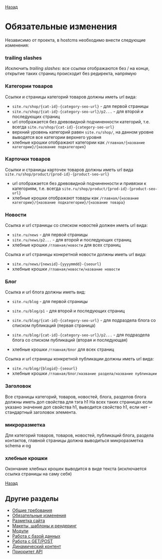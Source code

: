 [Назад](../hostcms-requirements.md)

# Обязательные изменения

Независимо от проекта, в hostcms необходимо внести следующие изменения:

### trailing slashes

Исключить _trailing slashes_: все ссылки отображаются без / на конце, открытие таких страниц происходит без редиректа, напрямую

### Категории товаров
 
Ссылки и страницы категорий товаров должны иметь url вида:
 - `site.ru/shop/{cat-id}-{category-seo-url}` - для первой страницы
 - `site.ru/shop/{cat-id}-{category-seo-url}/p2...` - для второй и последующих страниц
- url отображается без древовидной подчиненности категорий, т.е. всегда `site.ru/shop/{cat-id}-{category-seo-url}`
- верхний уровень категорий равен `site.ru/shop/`, на данном уровне выводятся все категории верхнего уровня
- хлебные крошки отображают категории как `/главная/{название категории}/{название подкатегория}`

### Карточки товаров

Ссылки и страницы карточек товаров должны иметь url вида `site.ru/shop/product/{prod-id}-{product-seo-url}`

- url отображается без древовидной подчиненности и привязки к категориям, 
т.е. всегда `site.ru/shop/product/{prod-id}-{product-seo-url}`
- хлебные крошки отображают товары как `/главная/{название категории}/{название подкатегории}/{название товара}`

### Новости

Ссылка и url страницы со списком новостей должен иметь url вида:
 - `site.ru/news` - для первой страницы
 - `site.ru/news/p2...` - для второй и последующих страниц
 - хлебные крошки `/главная/новости` для всех страниц

Ссылка и url страницы конкретной новости должны иметь url вида:
 - `site.ru/news/{newsid}-{yyyymmdd}-{seourl}`
 - хлебные крошки `/главная/новости/название новости`
 
### Блог

Ссылка и url блога должны иметь вид:
 - `site.ru/blog` - для первой страницы
 - `site.ru/blog/p1` - для второй и последующих страниц
 - `site.ru/blog/{cat-id}-{category-seo-url}` - для подраздела блога со списком публикаций (первая страница)
 - `site.ru/blog/{cat-id}-{category-seo-url}/p2...` - для подраздела блога со списком публикаций (вторая и последующая)
 
 - хлебные крошки `/главная/блог` для всех страниц

Ссылка и url страницы конкретной публикации должны иметь url вида:
 - `site.ru/blog/{blogid}-{seourl}`
 - хлебные крошки `/главная/блог/название раздела/название публикации`
 

### Заголовок

Все страницы категорий, товаров, новостей, блога, разделов блога должны иметь доп свойства для тэга h1
На всех таких страницах если указано значение доп свойства h1, выводится свойство h1, 
если нет - стандартный заголовок элемента. 

### микроразметка

Для категорий товаров, товаров, новостей, публикаций блога, раздела контактов, главной страницы
должна выводиться микроразметка schema и og

### хлебные крошки

Окончание хлебных крошек выводится в виде текста (исключается ссылка страницы на саму себя)


[Назад](../javascript-requirements.md)

## Другие разделы

- [Общие требования](basic-requirements.md)
- [Обязательные изменения](changes.md)
- [Разметка сайта](microdata.md)
- [Макеты, шаблоны и рендеринг](rendering.md)
- [Модули](modules.md)
- [Работа с базой данных](database.md)
- [Работа с GET/POST](requests.md)
- [Динамический контент](dynamic-content.md)
- [Приоритет API](api-base.md)